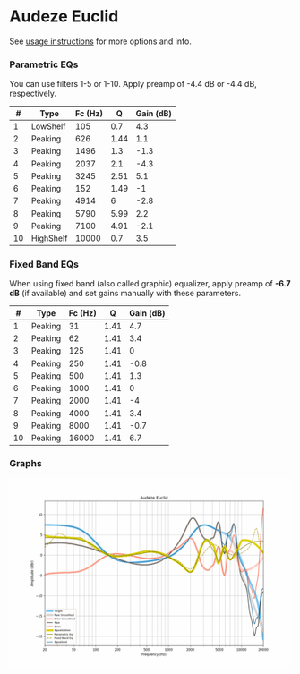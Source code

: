 # Audeze Euclid
See [usage instructions](https://github.com/jaakkopasanen/AutoEq#usage) for more options and info.

### Parametric EQs
You can use filters 1-5 or 1-10. Apply preamp of -4.4 dB or -4.4 dB, respectively.

|   # | Type      |   Fc (Hz) |    Q |   Gain (dB) |
|-----|-----------|-----------|------|-------------|
|   1 | LowShelf  |       105 | 0.7  |         4.3 |
|   2 | Peaking   |       626 | 1.44 |         1.1 |
|   3 | Peaking   |      1496 | 1.3  |        -1.3 |
|   4 | Peaking   |      2037 | 2.1  |        -4.3 |
|   5 | Peaking   |      3245 | 2.51 |         5.1 |
|   6 | Peaking   |       152 | 1.49 |        -1   |
|   7 | Peaking   |      4914 | 6    |        -2.8 |
|   8 | Peaking   |      5790 | 5.99 |         2.2 |
|   9 | Peaking   |      7100 | 4.91 |        -2.1 |
|  10 | HighShelf |     10000 | 0.7  |         3.5 |

### Fixed Band EQs
When using fixed band (also called graphic) equalizer, apply preamp of **-6.7 dB** (if available) and set gains manually with these parameters.

|   # | Type    |   Fc (Hz) |    Q |   Gain (dB) |
|-----|---------|-----------|------|-------------|
|   1 | Peaking |        31 | 1.41 |         4.7 |
|   2 | Peaking |        62 | 1.41 |         3.4 |
|   3 | Peaking |       125 | 1.41 |         0   |
|   4 | Peaking |       250 | 1.41 |        -0.8 |
|   5 | Peaking |       500 | 1.41 |         1.3 |
|   6 | Peaking |      1000 | 1.41 |         0   |
|   7 | Peaking |      2000 | 1.41 |        -4   |
|   8 | Peaking |      4000 | 1.41 |         3.4 |
|   9 | Peaking |      8000 | 1.41 |        -0.7 |
|  10 | Peaking |     16000 | 1.41 |         6.7 |

### Graphs
![](./Audeze%20Euclid.png)
